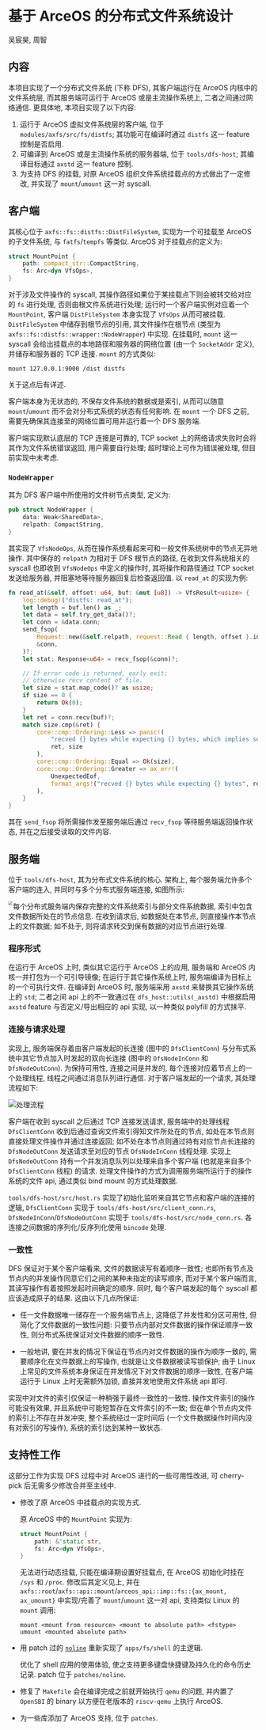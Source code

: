 # 基于 ArceOS 的分布式文件系统设计

吴宸昊, 周智

## 内容

本项目实现了一个分布式文件系统 (下称 DFS), 其客户端运行在 ArceOS 内核中的文件系统层, 而其服务端可运行于 ArceOS 或是主流操作系统上, 二者之间通过网络通信. 更具体地, 本项目实现了以下内容:

1. 运行于 ArceOS 虚拟文件系统层的客户端, 位于 `modules/axfs/src/fs/distfs`; 其功能可在编译时通过 `distfs` 这一 feature 控制是否启用.
1. 可编译到 ArceOS 或是主流操作系统的服务器端, 位于 `tools/dfs-host`; 其编译目标通过 `axstd` 这一 feature 控制.
1. 为支持 DFS 的挂载, 对原 ArceOS 组织文件系统挂载点的方式做出了一定修改, 并实现了 `mount`/`umount` 这一对 syscall.

## 客户端

其核心位于 `axfs::fs::distfs::DistFileSystem`, 实现为一个可挂载至 ArceOS 的子文件系统, 与 `fatfs`/`tempfs` 等类似. ArceOS 对于挂载点的定义为:

```rust
struct MountPoint {
    path: compact_str::CompactString,
    fs: Arc<dyn VfsOps>,
}
```

对于涉及文件操作的 syscall, 其操作路径如果位于某挂载点下则会被转交给对应的 `fs` 进行处理, 否则由根文件系统进行处理; 运行时一个客户端实例对应着一个 `MountPoint`, 客户端 `DistFileSystem` 本身实现了 `VfsOps` 从而可被挂载. `DistFileSystem` 中储存到根节点的引用, 其文件操作在根节点 (类型为 `axfs::fs::distfs::wrapper::NodeWrapper`) 中实现. 在挂载时, `mount` 这一 syscall 会给出挂载点的本地路径和服务器的网络位置 (由一个 `SocketAddr` 定义), 并储存和服务器的 TCP 连接. `mount` 的方式类似:

```shell
mount 127.0.0.1:9000 /dist distfs
```

关于这点后有详述.

客户端本身为无状态的, 不保存文件系统的数据或是索引, 从而可以随意 `mount`/`umount` 而不会对分布式系统的状态有任何影响. 在 `mount` 一个 DFS 之前, 需要先确保其连接至的网络位置可用并运行着一个 DFS 服务端.

客户端实现默认底层的 TCP 连接是可靠的, TCP socket 上的网络请求失败时会将其作为文件系统错误返回, 用户需要自行处理; 超时理论上可作为错误被处理, 但目前实现中未考虑.

### `NodeWrapper`

其为 DFS 客户端中所使用的文件树节点类型, 定义为:

```rust
pub struct NodeWrapper {
    data: Weak<SharedData>,
    relpath: CompactString,
}
```

其实现了 `VfsNodeOps`, 从而在操作系统看起来可和一般文件系统树中的节点无异地操作. 其中保存的 `relpath` 为相对于 DFS 根节点的路径, 在收到文件系统相关的 syscall 也即收到 `VfsNodeOps` 中定义的操作时, 其将操作和路径通过 TCP socket 发送给服务器, 并阻塞地等待服务器回复后检查返回值. 以 `read_at` 的实现为例:

```rust
fn read_at(&self, offset: u64, buf: &mut [u8]) -> VfsResult<usize> {
    log::debug!("distfs: read_at");
    let length = buf.len() as _;
    let data = self.try_get_data()?;
    let conn = &data.conn;
    send_fsop(
        Request::new(&self.relpath, request::Read { length, offset }.into()),
        &conn,
    )?;
    let stat: Response<u64> = recv_fsop(&conn)?;

    // If error code is returned, early exit;
    // otherwise recv content of file.
    let size = stat.map_code()? as usize;
    if size == 0 {
        return Ok(0);
    }
    let ret = conn.recv(buf)?;
    match size.cmp(&ret) {
        core::cmp::Ordering::Less => panic!(
            "recved {} bytes while expecting {} bytes, which implies severe logical bug",
            ret, size
        ),
        core::cmp::Ordering::Equal => Ok(size),
        core::cmp::Ordering::Greater => ax_err!(
            UnexpectedEof,
            format_args!("recved {} bytes while expecting {} bytes", ret, size)
        ),
    }
}
```

其在 `send_fsop` 将所需操作发至服务端后通过 `recv_fsop` 等待服务端返回操作状态, 并在之后接受读取的文件内容.

## 服务端

位于 `tools/dfs-host`, 其为分布式文件系统的核心. 架构上, 每个服务端允许多个客户端的连入, 并同时与多个分布式服务端连接, 如图所示:

<img src="./report.assets/arch.png" align="left" style="zoom: 50%;" />

每个分布式服务端内保存完整的文件系统索引与部分文件系统数据, 索引中包含文件数据所处在的节点信息. 在收到请求后, 如数据处在本节点, 则直接操作本节点上的文件数据; 如不处于, 则将请求转交到保有数据的对应节点进行处理.

### 程序形式

在运行于 ArceOS 上时, 类似其它运行于 ArceOS 上的应用, 服务端和 ArceOS 内核一并打包为一个可引导镜像; 在运行于其它操作系统上时, 服务端编译为目标上的一个可执行文件. 在编译到 ArceOS 时, 服务端采用 `axstd` 来替换其它操作系统上的 `std`; 二者之间 api 上的不一致通过在 `dfs_host::utils(_axstd)` 中根据启用 `axstd` feature 与否定义/导出相应的 api 实现, 以一种类似 polyfill 的方式抹平.

### 连接与请求处理

实现上, 服务端保存着由客户端发起的长连接 (图中的 `DfsClientConn`) 与分布式系统中其它节点加入时发起的双向长连接 (图中的 `DfsNodeInConn` 和 `DfsNodeOutConn`). 为保持可用性, 连接之间是并发的, 每个连接对应着节点上的一个处理线程, 线程之间通过消息队列进行通信. 对于客户端发起的一个请求, 其处理流程如下:

![处理流程](./report.assets/control.png)

客户端在收到 syscall 之后通过 TCP 连接发送请求, 服务端中的处理线程 `DfsClientConn` 收到后通过查询文件索引得知文件所处在的节点, 如处在本节点则直接处理文件操作并通过连接返回; 如不处在本节点则通过持有对应节点长连接的 `DfsNodeOutConn` 发送请求至对应的节点 `DfsNodeInConn` 线程处理. 实现上 `DfsNodeOutConn` 持有一个并发消息队列以处理来自多个客户端 (也就是来自多个 `DfsClientConn` 线程) 的请求. 处理文件操作的方式为调用服务端所运行于的操作系统的文件 api, 通过类似 bind mount 的方式处理数据.

`tools/dfs-host/src/host.rs` 实现了初始化监听来自其它节点和客户端的连接的逻辑, `DfsClientConn` 实现于 `tools/dfs-host/src/client_conn.rs`, `DfsNodeInConn`/`DfsNodeOutConn` 实现于 `tools/dfs-host/src/node_conn.rs`. 各连接之间数据的序列化/反序列化使用 `bincode` 处理.

### 一致性

DFS 保证对于某个客户端看来, 文件的数据读写有着顺序一致性; 也即所有节点及节点内的并发操作同意它们之间的某种未指定的读写顺序, 而对于某个客户端而言, 其读写操作有着按照发起时间确定的顺序. 同时, 每个客户端发起的每个 syscall 都应该造成原子的结果. 这由以下几点所保证:

- 任一文件数据唯一储存在一个服务端节点上, 这降低了并发性和分区可用性, 但简化了文件数据的一致性问题: 只要节点内部对文件数据的操作保证顺序一致性, 则分布式系统保证对文件数据的顺序一致性.

- 一般地讲, 要在并发的情况下保证在节点内对文件数据的操作为顺序一致的, 需要顺序化在文件数据上的写操作, 也就是让文件数据被读写锁保护; 由于 Linux 上常见的文件系统本身保证在并发情况下对文件数据的顺序一致性, 在客户端运行于 Linux 上时无需额外加锁, 直接并发地使用文件系统 api 即可.

实现中对文件的索引仅保证一种稍强于最终一致性的一致性. 操作文件索引的操作可能没有效果, 并且系统中可能短暂存在文件索引的不一致; 但在单个节点内文件的索引上不存在并发冲突, 整个系统经过一定时间后 (一个文件数据操作时间内没有对索引的写操作), 系统的索引达到某种一致状态.

## 支持性工作

这部分工作为实现 DFS 过程中对 ArceOS 进行的一些可用性改进, 可 cherry-pick 后无需多少修改合并至主线中.

- 修改了原 ArceOS 中挂载点的实现方式.

  原 ArceOS 中的 `MountPoint` 实现为:

  ```rust
  struct MountPoint {
      path: &'static str,
      fs: Arc<dyn VfsOps>,
  }
  ```

  无法进行动态挂载, 只能在编译期设置好挂载点, 在 ArceOS 初始化时挂在 `/sys` 和 `/proc`. 修改后其定义见上, 并在 `axfs::root`/`axfs::api::mount`/`arceos_api::imp::fs::{ax_mount, ax_umount}` 中实现/完善了 `mount`/`umount` 这一对 api, 支持类似 Linux 的 `mount` 调用:

  ```shell
  mount <mount from resource> <mount to absolute path> <fstype>
  umount <mounted absolute path>
  ```

- 用 patch 过的 [`noline`](https://github.com/Sssssaltyfish/noline) 重新实现了 `apps/fs/shell` 的主逻辑.

  优化了 shell 应用的使用体验, 使之支持更多键盘快捷键及持久化的命令历史记录. patch 位于 `patches/noline`.

- 修复了 `Makefile` 会在编译完成之前就开始执行 `qemu` 的问题, 并内置了 `OpenSBI` 的 binary 以方便在老版本的 `riscv-qemu` 上执行 ArceOS.

- 为一些库添加了 ArceOS 支持, 位于 `patches`.
